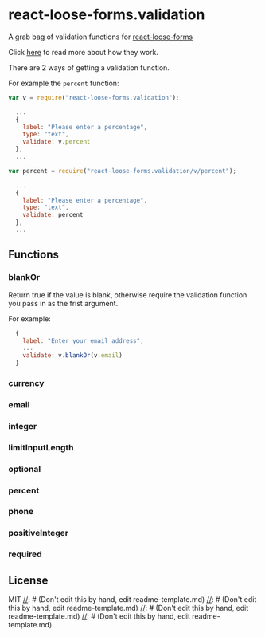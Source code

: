 [//]: # (Don't edit this by hand, edit readme-template.md)
[//]: # (Don't edit this by hand, edit readme-template.md)
[//]: # (Don't edit this by hand, edit readme-template.md)
[//]: # (Don't edit this by hand, edit readme-template.md)
# react-loose-forms.validation
A grab bag of validation functions for [react-loose-forms](https://github.com/espeakers/react-loose-forms#child-method-buildschema)

Click [here](https://github.com/espeakers/react-loose-forms#child-method-buildschema) to read more about how they work.

There are 2 ways of getting a validation function.

For example the `percent` function:
```js
var v = require("react-loose-forms.validation");

  ...
  {
    label: "Please enter a percentage",
    type: "text",
    validate: v.percent
  },
  ...
```

```js
var percent = require("react-loose-forms.validation/v/percent");

  ...
  {
    label: "Please enter a percentage",
    type: "text",
    validate: percent
  },
  ...
```

## Functions
### blankOr
Return true if the value is blank, otherwise require the validation function you pass in as the frist argument.

For example:
```js
  {
    label: "Enter your email address",
    ...
    validate: v.blankOr(v.email)
  }
```

### currency

### email

### integer

### limitInputLength

### optional

### percent

### phone

### positiveInteger

### required

## License
MIT
[//]: # (Don't edit this by hand, edit readme-template.md)
[//]: # (Don't edit this by hand, edit readme-template.md)
[//]: # (Don't edit this by hand, edit readme-template.md)
[//]: # (Don't edit this by hand, edit readme-template.md)
